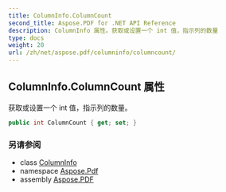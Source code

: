 ```yaml
---
title: ColumnInfo.ColumnCount
second_title: Aspose.PDF for .NET API Reference
description: ColumnInfo 属性。获取或设置一个 int 值，指示列的数量
type: docs
weight: 20
url: /zh/net/aspose.pdf/columninfo/columncount/
---
```

## ColumnInfo.ColumnCount 属性

获取或设置一个 int 值，指示列的数量。

```csharp
public int ColumnCount { get; set; }
```

### 另请参阅

* class [ColumnInfo](../)
* namespace [Aspose.Pdf](../../../aspose.pdf/)
* assembly [Aspose.PDF](../../../)